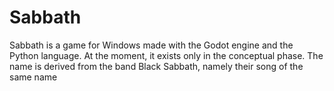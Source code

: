 # Sabbath

Sabbath is a game for Windows made with the Godot engine and the Python language. At the moment, it exists only in the conceptual phase. The name is derived from the band Black Sabbath, namely their song of the same name
